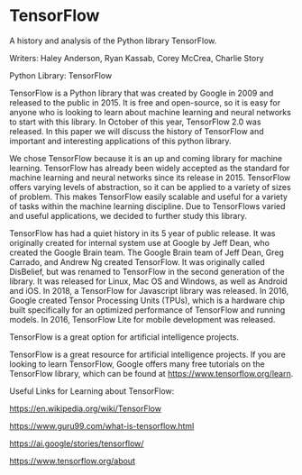 # TensorFlow
A history and analysis of the Python library TensorFlow.


Writers: Haley Anderson, Ryan Kassab, Corey McCrea, Charlie Story


Python Library: TensorFlow

  TensorFlow is a Python library that was created by Google in 2009 and released to the public in 2015. It is free and open-source, so it is easy for anyone who is looking to learn about machine learning and neural networks to start with this library. In October of this year, TensorFlow 2.0 was released. In this paper we will discuss the history of TensorFlow and important and interesting applications of this python library.
  
  We chose TensorFlow because it is an up and coming library for machine learning. TensorFlow has already been widely accepted as the standard for machine learning and neural networks since its release in 2015. TensorFlow offers varying levels of abstraction, so it can be applied to a variety of sizes of problem. This makes TensorFlow easily scalable and useful for a variety of tasks within the machine learning discipline. Due to TensorFlows varied and useful applications, we decided to further study this library. 

  TensorFlow has had a quiet history in its 5 year of public release. It was originally created for internal system use at Google by Jeff Dean, who created the Google Brain team. The Google Brain team of Jeff Dean, Greg Carrado, and Andrew Ng created TensorFlow. It was originally called DisBelief, but was renamed to TensorFlow in the second generation of the library. It was released for Linux, Mac OS and Windows, as well as Android and iOS. In 2018, a TensorFlow for Javascript library was released. In 2016,  Google created Tensor Processing Units (TPUs), which is a hardware chip built specifically for an optimized performance of TensorFlow and running models. In 2016, TensorFlow Lite for mobile development was released.

  TensorFlow is a great option for artificial intelligence projects. 

  TensorFlow is a great resource for artificial intelligence projects. If you are looking to learn TensorFlow, Google offers many free tutorials on the TensorFlow library, which can be found at https://www.tensorflow.org/learn.


Useful Links for Learning about TensorFlow:

https://en.wikipedia.org/wiki/TensorFlow

https://www.guru99.com/what-is-tensorflow.html

https://ai.google/stories/tensorflow/

https://www.tensorflow.org/about
